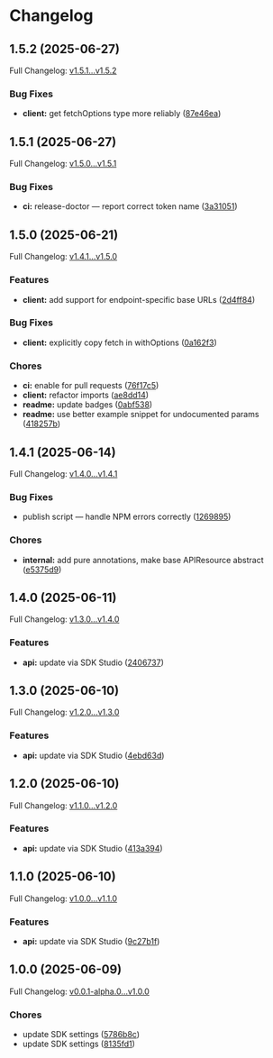 # Changelog

## 1.5.2 (2025-06-27)

Full Changelog: [v1.5.1...v1.5.2](https://github.com/sili-wen/document-ai-sdk/compare/v1.5.1...v1.5.2)

### Bug Fixes

* **client:** get fetchOptions type more reliably ([87e46ea](https://github.com/sili-wen/document-ai-sdk/commit/87e46ea6161fa552e28ae35e5b73713c5a4128b5))

## 1.5.1 (2025-06-27)

Full Changelog: [v1.5.0...v1.5.1](https://github.com/sili-wen/document-ai-sdk/compare/v1.5.0...v1.5.1)

### Bug Fixes

* **ci:** release-doctor — report correct token name ([3a31051](https://github.com/sili-wen/document-ai-sdk/commit/3a310518466c4d65b43f4d41b68a81a3448187e5))

## 1.5.0 (2025-06-21)

Full Changelog: [v1.4.1...v1.5.0](https://github.com/sili-wen/document-ai-sdk/compare/v1.4.1...v1.5.0)

### Features

* **client:** add support for endpoint-specific base URLs ([2d4ff84](https://github.com/sili-wen/document-ai-sdk/commit/2d4ff844c10dd7d5a1478b4fa8d8c0ad966efed0))


### Bug Fixes

* **client:** explicitly copy fetch in withOptions ([0a162f3](https://github.com/sili-wen/document-ai-sdk/commit/0a162f3fa89e2485a97b2aacbe3610879403530f))


### Chores

* **ci:** enable for pull requests ([76f17c5](https://github.com/sili-wen/document-ai-sdk/commit/76f17c502b8b6edfd07ee1edfffe2225e4cc468f))
* **client:** refactor imports ([ae8dd14](https://github.com/sili-wen/document-ai-sdk/commit/ae8dd147655863fdbe34a3e85e139f706d1f6c33))
* **readme:** update badges ([0abf538](https://github.com/sili-wen/document-ai-sdk/commit/0abf53829e1fa8a3b5a583dc77b11cef7c86b4e5))
* **readme:** use better example snippet for undocumented params ([418257b](https://github.com/sili-wen/document-ai-sdk/commit/418257b0aadb1a260e6fba7631c97a1c8d69d043))

## 1.4.1 (2025-06-14)

Full Changelog: [v1.4.0...v1.4.1](https://github.com/sili-wen/document-ai-sdk/compare/v1.4.0...v1.4.1)

### Bug Fixes

* publish script — handle NPM errors correctly ([1269895](https://github.com/sili-wen/document-ai-sdk/commit/126989599b159517ab3312be3146073ab38ac85d))


### Chores

* **internal:** add pure annotations, make base APIResource abstract ([e5375d9](https://github.com/sili-wen/document-ai-sdk/commit/e5375d901c0c16dd022acd0b0cb4d6d6784dd325))

## 1.4.0 (2025-06-11)

Full Changelog: [v1.3.0...v1.4.0](https://github.com/sili-wen/document-ai-sdk/compare/v1.3.0...v1.4.0)

### Features

* **api:** update via SDK Studio ([2406737](https://github.com/sili-wen/document-ai-sdk/commit/240673745e4f00a3f5c550102cc8849e18a761cb))

## 1.3.0 (2025-06-10)

Full Changelog: [v1.2.0...v1.3.0](https://github.com/sili-wen/document-ai-sdk/compare/v1.2.0...v1.3.0)

### Features

* **api:** update via SDK Studio ([4ebd63d](https://github.com/sili-wen/document-ai-sdk/commit/4ebd63d837e5d6b9fcfdca480878f21a0bc49fbd))

## 1.2.0 (2025-06-10)

Full Changelog: [v1.1.0...v1.2.0](https://github.com/sili-wen/document-ai-sdk/compare/v1.1.0...v1.2.0)

### Features

* **api:** update via SDK Studio ([413a394](https://github.com/sili-wen/document-ai-sdk/commit/413a39483bf30051e398153729c64c0c8b6c682e))

## 1.1.0 (2025-06-10)

Full Changelog: [v1.0.0...v1.1.0](https://github.com/sili-wen/document-ai-sdk/compare/v1.0.0...v1.1.0)

### Features

* **api:** update via SDK Studio ([9c27b1f](https://github.com/sili-wen/document-ai-sdk/commit/9c27b1f0a5617c71eec528826c61765c7104a553))

## 1.0.0 (2025-06-09)

Full Changelog: [v0.0.1-alpha.0...v1.0.0](https://github.com/sili-wen/document-ai-sdk/compare/v0.0.1-alpha.0...v1.0.0)

### Chores

* update SDK settings ([5786b8c](https://github.com/sili-wen/document-ai-sdk/commit/5786b8c39b0f58546cce23995f2c85536fcd40e3))
* update SDK settings ([8135fd1](https://github.com/sili-wen/document-ai-sdk/commit/8135fd17d71d433872f6c01df1d9a7b19a380207))
